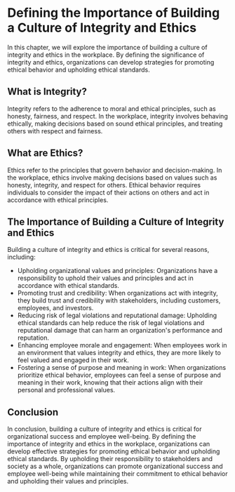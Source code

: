 # Defining the Importance of Building a Culture of Integrity and Ethics

In this chapter, we will explore the importance of building a culture of integrity and ethics in the workplace. By defining the significance of integrity and ethics, organizations can develop strategies for promoting ethical behavior and upholding ethical standards.

What is Integrity?
------------------

Integrity refers to the adherence to moral and ethical principles, such as honesty, fairness, and respect. In the workplace, integrity involves behaving ethically, making decisions based on sound ethical principles, and treating others with respect and fairness.

What are Ethics?
----------------

Ethics refer to the principles that govern behavior and decision-making. In the workplace, ethics involve making decisions based on values such as honesty, integrity, and respect for others. Ethical behavior requires individuals to consider the impact of their actions on others and act in accordance with ethical principles.

The Importance of Building a Culture of Integrity and Ethics
------------------------------------------------------------

Building a culture of integrity and ethics is critical for several reasons, including:

* Upholding organizational values and principles: Organizations have a responsibility to uphold their values and principles and act in accordance with ethical standards.
* Promoting trust and credibility: When organizations act with integrity, they build trust and credibility with stakeholders, including customers, employees, and investors.
* Reducing risk of legal violations and reputational damage: Upholding ethical standards can help reduce the risk of legal violations and reputational damage that can harm an organization's performance and reputation.
* Enhancing employee morale and engagement: When employees work in an environment that values integrity and ethics, they are more likely to feel valued and engaged in their work.
* Fostering a sense of purpose and meaning in work: When organizations prioritize ethical behavior, employees can feel a sense of purpose and meaning in their work, knowing that their actions align with their personal and professional values.

Conclusion
----------

In conclusion, building a culture of integrity and ethics is critical for organizational success and employee well-being. By defining the importance of integrity and ethics in the workplace, organizations can develop effective strategies for promoting ethical behavior and upholding ethical standards. By upholding their responsibility to stakeholders and society as a whole, organizations can promote organizational success and employee well-being while maintaining their commitment to ethical behavior and upholding their values and principles.
